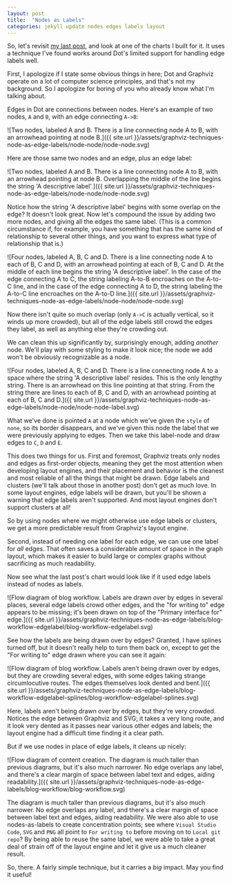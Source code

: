 ```yaml
---
layout: post
title:  "Nodes as Labels"
categories: jekyll update nodes edges labels layout
---
```


So, let's revisit [my last post]({{page.previous.url}}), and look at one of the charts I built for it. It uses a technique I've found works around Dot's limited support for handling edge labels well. 

First, I apologize if I state some obvious things in here; Dot and Graphviz operate on a lot of computer science principles, and that's not my background. So I apologize for boring of you who already know what I'm talking about.

Edges in Dot are connections between nodes. Here's an example of two nodes, `A` and `B`, with an edge connecting `A->B`:

![Two nodes, labeled A and B. There is a line connecting node A to B, with an arrowhead pointing at node B.]({{ site.url }}/assets/graphviz-techniques-node-as-edge-labels/node-node/node-node.svg)

Here are those same two nodes and an edge, plus an edge label:

![Two nodes, labeled A and B. There is a line connecting node A to B, with an arrowhead pointing at node B. Overlapping the middle of the line begins the string 'A descriptive label'.]({{ site.url }}/assets/graphviz-techniques-node-as-edge-labels/node-node/node-node.svg)

Notice how the string 'A descriptive label' begins with some overlap on the edge? It doesn't look great. Now let's compound the issue by adding two more nodes, and giving all the edges the same label. (This is a common circumstance if, for example, you have something that has the same kind of relationship to several other things, and you want to express what type of relationship that is.)

![Four nodes, labeled A, B, C and D. There is a line connecting node A to each of B, C and D, with an arrowhead pointing at each of B, C and D. At the middle of each line begins the string 'A descriptive label'. In the case of the edge connecting A to C, the string labeling A-to-B encroaches on the A-to-C line, and in the case of the edge connecting A to D, the string labeling the A-to-C line encroaches on the A-to-D line.]({{ site.url }}/assets/graphviz-techniques-node-as-edge-labels/node-node/node-node.svg)

Now there isn't quite so much overlap (only `A->C` is actually vertical, so it winds up more crowded), but all of the edge labels still crowd the edges they label, as well as anything else they're crowding out.

We can clean this up significantly by, surprisingly enough, adding _another_ node. We'll play with some styling to make it look nice; the node we add won't be obviously recognizable as a node.

![Four nodes, labeled A, B, C and D. There is a line connecting node A to a space where the string 'A descriptive label' resides. This is the only lengthy string. There is an arrowhead on this line pointing at that string. From the string there are lines to each of B, C and D, with an arrowhead pointing at each of B, C and D.]({{ site.url }}/assets/graphviz-techniques-node-as-edge-labels/node-node/node-node-label.svg)

What we've done is pointed `A` at a node which we've given the `style` of `none`, so its border disappears, and we've given this node the label that we were previously applying to edges. Then we take this label-node and draw edges to `C`, `D` and `E`.

This does two things for us. First and foremost, Graphviz treats only nodes and edges as first-order objects, meaning they get the most attention when developing layout engines, and their placement and behavior is the cleanest and most reliable of all the things that might be drawn. Edge labels and clusters (we'll talk about those in another post) don't get as much love. In some layout engines, edge labels will be drawn, but you'll be shown a warning that edge labels aren't supported. And most layout engines don't support clusters at all!

So by using nodes where we might otherwise use edge labels or clusters, we get a more predictable result from Graphviz's layout engine.

Second, instead of needing one label for each edge, we can use one label for _all_ edges. That often saves a considerable amount of space in the graph layout, which makes it easier to build large or complex graphs without sacrificing as much readability.

Now see what the last post's chart would look like if it used edge labels instead of nodes as labels.

![Flow diagram of blog workflow. Labels are drawn over by edges in several places, several edge labels crowd other edges, and the "for writing to" edge appears to be missing; it's been drawn on top of the "Primary interface for" edge.]({{ site.url }}/assets/graphviz-techniques-node-as-edge-labels/blog-workflow-edgelabel/blog-workflow-edgelabel.svg)

See how the labels are being drawn over by edges? Granted, I have splines turned off, but it doesn't really help to turn them back on, except to get the "For writing to" edge drawn where you can see it again:

![Flow diagram of blog workflow. Labels aren't being drawn over by edges, but they are crowding several edges, with some edges taking strange circumlocutive routes. The edges themselves look dented and bent.]({{ site.url }}/assets/graphviz-techniques-node-as-edge-labels/blog-workflow-edgelabel-splines/blog-workflow-edgelabel-splines.svg)

Here, labels aren't being drawn over by edges, but they're very crowded. Notices the edge between Graphviz and SVG; it takes a very long route, and it look very dented as it passes near various other edges and labels; the layout engine had a difficult time finding it a clear path.

But if we use nodes in place of edge labels, it cleans up nicely:

![Flow diagram of content creation. The diagram is much taller than previous diagrams, but it's also much narrower. No edge overlaps any label, and there's a clear margin of space between label text and edges, aiding readability.]({{ site.url }}/assets/graphviz-techniques-node-as-edge-labels/blog-workflow/blog-workflow.svg)

The diagram is much taller than previous diagrams, but it's also much narrower. No edge overlaps any label, and there's a clear margin of space between label text and edges, aiding readability. We were also able to use nodes-as-labels to create concentration points; see where `Visual Studio Code`, `SVG` and `PNG` all point to `For writing to` before moving on to `Local git repo`? By being able to reuse the same label, we were able to take a great deal of strain off of the layout engine and let it give us a much cleaner result.

So, there. A fairly simple technique, but it carries a _big_ impact. May you find it useful!
